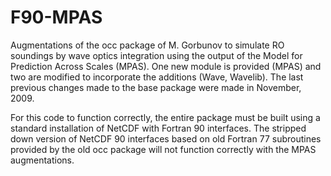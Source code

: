# F90-MPAS
Augmentations of the occ package of M. Gorbunov to simulate RO soundings 
by wave optics integration using the output of the Model for Prediction 
Across Scales (MPAS). One new module is provided (MPAS) and two are 
modified to incorporate the additions (Wave, Wavelib). The last previous 
changes made to the base package were made in November, 2009. 

For this code to function correctly, the entire package must be built 
using a standard installation of NetCDF with Fortran 90 interfaces. The 
stripped down version of NetCDF 90 interfaces based on old Fortran 77 
subroutines provided by the old occ package will not function correctly 
with the MPAS augmentations. 

